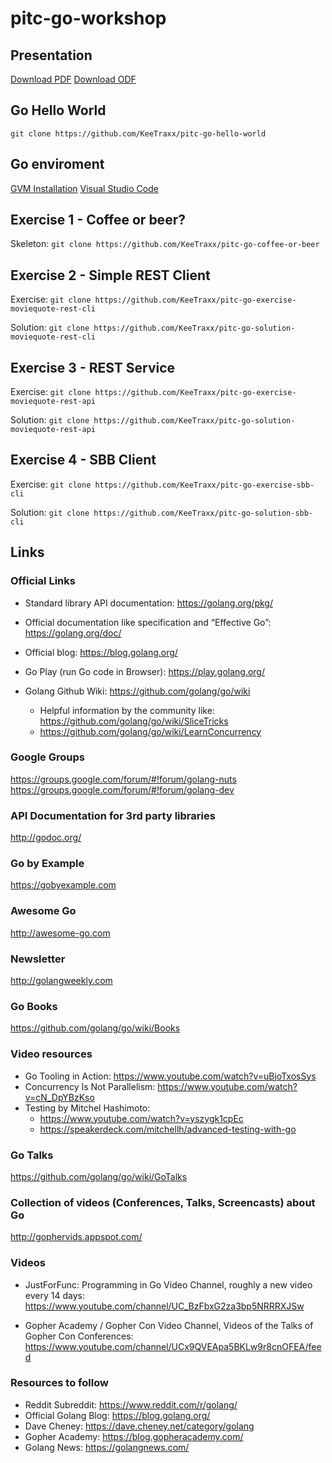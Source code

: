 # pitc-go-workshop

## Presentation

[Download PDF](pitc-go-workshop.pdf)
[Download ODF](pitc-go-workshop.odf)

## Go Hello World

`git clone https://github.com/KeeTraxx/pitc-go-hello-world`

## Go enviroment

[GVM Installation](https://github.com/andrewkroh/gvm#installation)
[Visual Studio Code](https://code.visualstudio.com/docs/setup/linux)

## Exercise 1 - Coffee or beer?
Skeleton: `git clone https://github.com/KeeTraxx/pitc-go-coffee-or-beer`

## Exercise 2 - Simple REST Client

Exercise: `git clone https://github.com/KeeTraxx/pitc-go-exercise-moviequote-rest-cli`

Solution: `git clone https://github.com/KeeTraxx/pitc-go-solution-moviequote-rest-cli`

## Exercise 3 - REST Service

Exercise: `git clone https://github.com/KeeTraxx/pitc-go-exercise-moviequote-rest-api`

Solution: `git clone https://github.com/KeeTraxx/pitc-go-solution-moviequote-rest-api`

## Exercise 4 - SBB Client

Exercise: `git clone https://github.com/KeeTraxx/pitc-go-exercise-sbb-cli`

Solution: `git clone https://github.com/KeeTraxx/pitc-go-solution-sbb-cli`

## Links

### Official Links
 * Standard library API documentation: https://golang.org/pkg/
 * Official documentation like specification and “Effective Go”: https://golang.org/doc/
 * Official blog: https://blog.golang.org/
 * Go Play (run Go code in Browser): https://play.golang.org/

 * Golang Github Wiki: https://github.com/golang/go/wiki
   * Helpful information by the community like: https://github.com/golang/go/wiki/SliceTricks
   * https://github.com/golang/go/wiki/LearnConcurrency
 
### Google Groups
https://groups.google.com/forum/#!forum/golang-nuts
https://groups.google.com/forum/#!forum/golang-dev 

### API Documentation for 3rd party libraries
http://godoc.org/

### Go by Example
https://gobyexample.com

### Awesome Go
http://awesome-go.com

### Newsletter
http://golangweekly.com

### Go Books
https://github.com/golang/go/wiki/Books

### Video resources
 * Go Tooling in Action: https://www.youtube.com/watch?v=uBjoTxosSys
 * Concurrency Is Not Parallelism: https://www.youtube.com/watch?v=cN_DpYBzKso 
 * Testing by Mitchel Hashimoto:
    * https://www.youtube.com/watch?v=yszygk1cpEc
    * https://speakerdeck.com/mitchellh/advanced-testing-with-go 
    
### Go Talks
https://github.com/golang/go/wiki/GoTalks

### Collection of videos (Conferences, Talks, Screencasts) about Go
http://gophervids.appspot.com/

### Videos
 * JustForFunc: Programming in Go Video Channel, roughly a new video every 14 days: https://www.youtube.com/channel/UC_BzFbxG2za3bp5NRRRXJSw 

 * Gopher Academy / Gopher Con Video Channel, Videos of the Talks of Gopher Con Conferences: https://www.youtube.com/channel/UCx9QVEApa5BKLw9r8cnOFEA/feed 

### Resources to follow
 * Reddit Subreddit: https://www.reddit.com/r/golang/
 * Official Golang Blog: https://blog.golang.org/ 
 * Dave Cheney: https://dave.cheney.net/category/golang 
 * Gopher Academy: https://blog.gopheracademy.com/ 
 * Golang News: https://golangnews.com/ 
